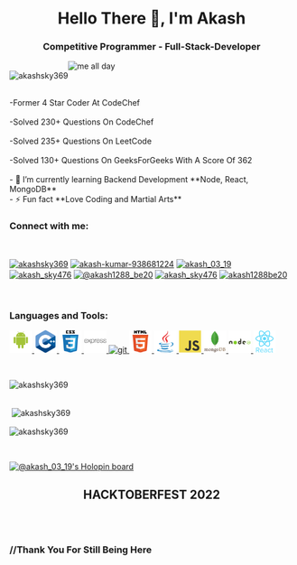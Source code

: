<h1 align="center">Hello There 👋, I'm Akash</h1>
<h3 align="center">Competitive Programmer - Full-Stack-Developer</h3>


<img align = "right" alt ="me all day" width = "400" src = "https://www.bing.com/th/id/OGC.b8621d221ed49bf3bf0abcb7e7efee87?pid=1.7&rurl=https%3a%2f%2fcdn.dribbble.com%2fusers%2f1019864%2fscreenshots%2f3079099%2fcodeloop.gif&ehk=1pUq2QV7aTpjkq3DC6ewAWbipixbWFCWbd4Wso5U3WE%3d">
<p align="left"> <img src="https://komarev.com/ghpvc/?username=akashsky369&label=Profile%20views&color=0e75b6&style=flat" alt="akashsky369" /> </p>
<br>
-Former 4 Star Coder At CodeChef
<br><br>
-Solved 230+ Questions On CodeChef
<br><br>
-Solved 235+ Questions On LeetCode
<br><br>
-Solved 130+ Questions On GeeksForGeeks With A Score Of 362
<br><br>
- 🌱 I’m currently learning Backend Development **Node, React, MongoDB**

<br>
- ⚡ Fun fact **Love Coding and Martial Arts**

<br>
<!-- BLOG-POST-LIST:START -->
<!-- BLOG-POST-LIST:END -->

<h3 align="left">Connect with me:</h3>
<br>
<p align="left">
<a href="https://dev.to/akashsky369" target="blank"><img align="center" src="https://raw.githubusercontent.com/rahuldkjain/github-profile-readme-generator/master/src/images/icons/Social/devto.svg" alt="akashsky369" height="30" width="40" /></a>
<a href="https://linkedin.com/in/akash-kumar-938681224" target="blank"><img align="center" src="https://raw.githubusercontent.com/rahuldkjain/github-profile-readme-generator/master/src/images/icons/Social/linked-in-alt.svg" alt="akash-kumar-938681224" height="30" width="40" /></a>
<a href="https://instagram.com/akash_03_19" target="blank"><img align="center" src="https://raw.githubusercontent.com/rahuldkjain/github-profile-readme-generator/master/src/images/icons/Social/instagram.svg" alt="akash_03_19" height="30" width="40" /></a>
<a href="https://www.codechef.com/users/akash_sky476" target="blank"><img align="center" src="https://cdn.jsdelivr.net/npm/simple-icons@3.1.0/icons/codechef.svg" alt="akash_sky476" height="30" width="40" /></a>
<a href="https://www.hackerrank.com/@akash1288_be20" target="blank"><img align="center" src="https://raw.githubusercontent.com/rahuldkjain/github-profile-readme-generator/master/src/images/icons/Social/hackerrank.svg" alt="@akash1288_be20" height="30" width="40" /></a>
<a href="https://www.leetcode.com/akash_sky476" target="blank"><img align="center" src="https://raw.githubusercontent.com/rahuldkjain/github-profile-readme-generator/master/src/images/icons/Social/leet-code.svg" alt="akash_sky476" height="30" width="40" /></a>
<a href="https://auth.geeksforgeeks.org/user/akash1288be20" target="blank"><img align="center" src="https://raw.githubusercontent.com/rahuldkjain/github-profile-readme-generator/master/src/images/icons/Social/geeks-for-geeks.svg" alt="akash1288be20" height="30" width="40" /></a>
</p>

<br>
<h3 align="left">Languages and Tools:</h3>
<p align="left"> <a href="https://developer.android.com" target="_blank" rel="noreferrer"> <img src="https://raw.githubusercontent.com/devicons/devicon/master/icons/android/android-original-wordmark.svg" alt="android" width="40" height="40"/> </a> <a href="https://www.w3schools.com/cpp/" target="_blank" rel="noreferrer"> <img src="https://raw.githubusercontent.com/devicons/devicon/master/icons/cplusplus/cplusplus-original.svg" alt="cplusplus" width="40" height="40"/> </a> <a href="https://www.w3schools.com/css/" target="_blank" rel="noreferrer"> <img src="https://raw.githubusercontent.com/devicons/devicon/master/icons/css3/css3-original-wordmark.svg" alt="css3" width="40" height="40"/> </a> <a href="https://expressjs.com" target="_blank" rel="noreferrer"> <img src="https://raw.githubusercontent.com/devicons/devicon/master/icons/express/express-original-wordmark.svg" alt="express" width="40" height="40"/> </a> <a href="https://git-scm.com/" target="_blank" rel="noreferrer"> <img src="https://www.vectorlogo.zone/logos/git-scm/git-scm-icon.svg" alt="git" width="40" height="40"/> </a> <a href="https://www.w3.org/html/" target="_blank" rel="noreferrer"> <img src="https://raw.githubusercontent.com/devicons/devicon/master/icons/html5/html5-original-wordmark.svg" alt="html5" width="40" height="40"/> </a> <a href="https://www.java.com" target="_blank" rel="noreferrer"> <img src="https://raw.githubusercontent.com/devicons/devicon/master/icons/java/java-original.svg" alt="java" width="40" height="40"/> </a> <a href="https://developer.mozilla.org/en-US/docs/Web/JavaScript" target="_blank" rel="noreferrer"> <img src="https://raw.githubusercontent.com/devicons/devicon/master/icons/javascript/javascript-original.svg" alt="javascript" width="40" height="40"/> </a> <a href="https://www.mongodb.com/" target="_blank" rel="noreferrer"> <img src="https://raw.githubusercontent.com/devicons/devicon/master/icons/mongodb/mongodb-original-wordmark.svg" alt="mongodb" width="40" height="40"/> </a> <a href="https://nodejs.org" target="_blank" rel="noreferrer"> <img src="https://raw.githubusercontent.com/devicons/devicon/master/icons/nodejs/nodejs-original-wordmark.svg" alt="nodejs" width="40" height="40"/> </a> <a href="https://reactjs.org/" target="_blank" rel="noreferrer">
  <img src="https://raw.githubusercontent.com/devicons/devicon/master/icons/react/react-original-wordmark.svg" alt="react" width="40" height="40"/> </a> </p>
<br>
<p><img align="left" src="https://github-readme-stats.vercel.app/api/top-langs?username=akashsky369&show_icons=true&locale=en&layout=compact" alt="akashsky369" /></p>
<br>
<br>
<p>&nbsp;<img align="center" src="https://github-readme-stats.vercel.app/api?username=akashsky369&show_icons=true&locale=en" alt="akashsky369" /></p>
<p><img align="center" src="https://github-readme-streak-stats.herokuapp.com/?user=akashsky369&" alt="akashsky369" /></p>


<br>

[![@akash_03_19's Holopin board](https://holopin.me/akash_03_19)](https://holopin.io/@akash_03_19)
<h2 align="center">HACKTOBERFEST 2022 </h2><br><br>
<h3>//Thank You For Still Being Here</h3>
